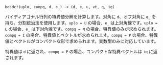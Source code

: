 ```
bdsdc!(uplo, compq, d, e_) -> (d, e, u, vt, q, iq)
```

バイディアゴナル行列の特異値分解を計算します。対角に `d`、オフ対角に `e_` を持ち、分割統治法を使用します。`uplo = U` の場合、`e_` は上対角線です。`uplo = L` の場合、`e_` は下対角線です。`compq = N` の場合、特異値のみが求められます。`compq = I` の場合、特異値とベクトルが求められます。`compq = P` の場合、特異値とベクトルがコンパクトな形で求められます。実数型のみに対応しています。

特異値は `d` に返され、`compq = P` の場合、コンパクトな特異ベクトルは `iq` に返されます。
